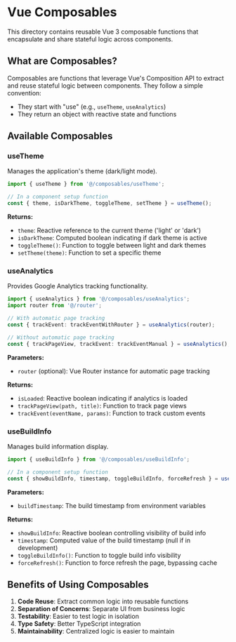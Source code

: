 # Vue Composables

This directory contains reusable Vue 3 composable functions that encapsulate and share stateful logic across components.

## What are Composables?

Composables are functions that leverage Vue's Composition API to extract and reuse stateful logic between components. They follow a simple convention:

- They start with "use" (e.g., `useTheme`, `useAnalytics`)
- They return an object with reactive state and functions

## Available Composables

### useTheme

Manages the application's theme (dark/light mode).

```typescript
import { useTheme } from '@/composables/useTheme';

// In a component setup function
const { theme, isDarkTheme, toggleTheme, setTheme } = useTheme();
```

**Returns:**
- `theme`: Reactive reference to the current theme ('light' or 'dark')
- `isDarkTheme`: Computed boolean indicating if dark theme is active
- `toggleTheme()`: Function to toggle between light and dark themes
- `setTheme(theme)`: Function to set a specific theme

### useAnalytics

Provides Google Analytics tracking functionality.

```typescript
import { useAnalytics } from '@/composables/useAnalytics';
import router from '@/router';

// With automatic page tracking
const { trackEvent: trackEventWithRouter } = useAnalytics(router);

// Without automatic page tracking
const { trackPageView, trackEvent: trackEventManual } = useAnalytics();
```

**Parameters:**
- `router` (optional): Vue Router instance for automatic page tracking

**Returns:**
- `isLoaded`: Reactive boolean indicating if analytics is loaded
- `trackPageView(path, title)`: Function to track page views
- `trackEvent(eventName, params)`: Function to track custom events

### useBuildInfo

Manages build information display.

```typescript
import { useBuildInfo } from '@/composables/useBuildInfo';

// In a component setup function
const { showBuildInfo, timestamp, toggleBuildInfo, forceRefresh } = useBuildInfo(import.meta.env.VITE_BUILD_TIMESTAMP);
```

**Parameters:**
- `buildTimestamp`: The build timestamp from environment variables

**Returns:**
- `showBuildInfo`: Reactive boolean controlling visibility of build info
- `timestamp`: Computed value of the build timestamp (null if in development)
- `toggleBuildInfo()`: Function to toggle build info visibility
- `forceRefresh()`: Function to force refresh the page, bypassing cache

## Benefits of Using Composables

1. **Code Reuse**: Extract common logic into reusable functions
2. **Separation of Concerns**: Separate UI from business logic
3. **Testability**: Easier to test logic in isolation
4. **Type Safety**: Better TypeScript integration
5. **Maintainability**: Centralized logic is easier to maintain
